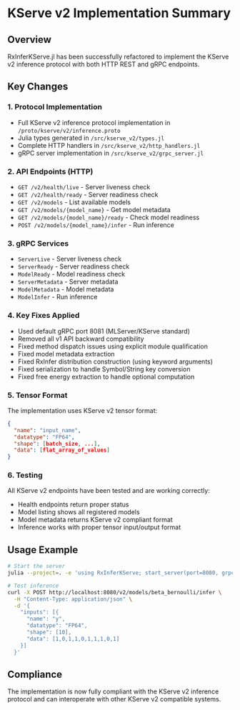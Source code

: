 # KServe v2 Implementation Summary

## Overview

RxInferKServe.jl has been successfully refactored to implement the KServe v2 inference protocol with both HTTP REST and gRPC endpoints.

## Key Changes

### 1. Protocol Implementation
- Full KServe v2 inference protocol implementation in `/proto/kserve/v2/inference.proto`
- Julia types generated in `/src/kserve_v2/types.jl`
- Complete HTTP handlers in `/src/kserve_v2/http_handlers.jl`
- gRPC server implementation in `/src/kserve_v2/grpc_server.jl`

### 2. API Endpoints (HTTP)
- `GET /v2/health/live` - Server liveness check
- `GET /v2/health/ready` - Server readiness check
- `GET /v2/models` - List available models
- `GET /v2/models/{model_name}` - Get model metadata
- `GET /v2/models/{model_name}/ready` - Check model readiness
- `POST /v2/models/{model_name}/infer` - Run inference

### 3. gRPC Services
- `ServerLive` - Server liveness check
- `ServerReady` - Server readiness check
- `ModelReady` - Model readiness check
- `ServerMetadata` - Server metadata
- `ModelMetadata` - Model metadata
- `ModelInfer` - Run inference

### 4. Key Fixes Applied
- Used default gRPC port 8081 (MLServer/KServe standard)
- Removed all v1 API backward compatibility
- Fixed method dispatch issues using explicit module qualification
- Fixed model metadata extraction
- Fixed RxInfer distribution construction (using keyword arguments)
- Fixed serialization to handle Symbol/String key conversion
- Fixed free energy extraction to handle optional computation

### 5. Tensor Format
The implementation uses KServe v2 tensor format:
```json
{
  "name": "input_name",
  "datatype": "FP64",
  "shape": [batch_size, ...],
  "data": [flat_array_of_values]
}
```

### 6. Testing
All KServe v2 endpoints have been tested and are working correctly:
- Health endpoints return proper status
- Model listing shows all registered models
- Model metadata returns KServe v2 compliant format
- Inference works with proper tensor input/output format

## Usage Example

```bash
# Start the server
julia --project=. -e 'using RxInferKServe; start_server(port=8080, grpc_port=8081)'

# Test inference
curl -X POST http://localhost:8080/v2/models/beta_bernoulli/infer \
  -H "Content-Type: application/json" \
  -d '{
    "inputs": [{
      "name": "y",
      "datatype": "FP64",
      "shape": [10],
      "data": [1,0,1,1,0,1,1,1,0,1]
    }]
  }'
```

## Compliance
The implementation is now fully compliant with the KServe v2 inference protocol and can interoperate with other KServe v2 compatible systems.